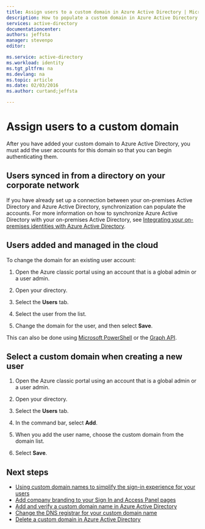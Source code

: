 ```yaml
---
title: Assign users to a custom domain in Azure Active Directory | Microsoft Azure
description: How to populate a custom domain in Azure Active Directory with user accounts.
services: active-directory
documentationcenter: 
authors: jeffsta
manager: stevenpo
editor: 

ms.service: active-directory
ms.workload: identity
ms.tgt_pltfrm: na
ms.devlang: na
ms.topic: article
ms.date: 02/03/2016
ms.author: curtand;jeffsta

---
```

# Assign users to a custom domain
After you have added your custom domain to Azure Active Directory, you must add the user accounts for this domain so that you can begin authenticating them.

## Users synced in from a directory on your corporate network
If you have already set up a connection between your on-premises Active Directory and Azure Active Directory, synchronization can populate the accounts. For more information on how to synchronize Azure Active Directory with your on-premises Active Directory, see [Integrating your on-premises identities with Azure Active Directory](active-directory-aadconnect.md).

## Users added and managed in the cloud
To change the domain for an existing user account:

1. Open the Azure classic portal using an account that is a global admin or a user admin.

2. Open your directory.

3. Select the **Users** tab.

4. Select the user from the list.

5. Change the domain for the user, and then select **Save**.


This can also be done using [Microsoft PowerShell](https://msdn.microsoft.com/library/azure/e1ef403f-3347-4409-8f46-d72dafa116e0#BKMK_ManageDomains) or the [Graph API](https://msdn.microsoft.com/Library/Azure/Ad/Graph/api/domains-operations).

## Select a custom domain when creating a new user
1. Open the Azure classic portal using an account that is a global admin or a user admin.

2. Open your directory.

3. Select the **Users** tab.

4. In the command bar, select **Add**.

5. When you add the user name, choose the custom domain from the domain list.

6. Select **Save**.


## Next steps
* [Using custom domain names to simplify the sign-in experience for your users](active-directory-add-domain.md)
* [Add company branding to your Sign In and Access Panel pages ](active-directory-add-company-branding.md)
* [Add and verify a custom domain name in Azure Active Directory](active-directory-add-domain-add-verify-general.md)
* [Change the DNS registrar for your custom domain name](active-directory-add-domain-change-registrar.md)
* [Delete a custom domain in Azure Active Directory](active-directory-add-domain-delete-domain.md)


